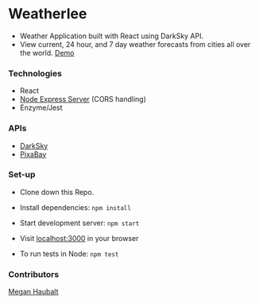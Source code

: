 # Weatherlee
- Weather Application built with React using DarkSky API. 
- View current, 24 hour, and 7 day weather forecasts from cities all over the world.
[Demo](https://weatherly-client.herokuapp.com/)

### Technologies 

- React
- [Node Express Server](https://github.com/sojurner/WeatherLee-server/blob/master/server.js) (CORS handling)
- Enzyme/Jest

### APIs 

- [DarkSky](https://darksky.net/dev)
- [PixaBay](https://pixabay.com/api/docs/)

### Set-up

- Clone down this Repo.

- Install dependencies: `npm install`

- Start development server: `npm start`

- Visit [localhost:3000](http://localhost:3000/) in your browser

- To run tests in Node: `npm test`


### Contributors

[Megan Haubalt](https://github.com/Haub)
